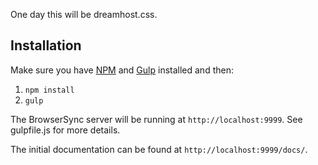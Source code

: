 One day this will be dreamhost.css.

## Installation
Make sure you have [NPM](http://blog.npmjs.org/post/85484771375/how-to-install-npm) and [Gulp](https://github.com/gulpjs/gulp/blob/master/docs/getting-started.md) installed and then:

1. `npm install`
2. `gulp`

The BrowserSync server will be running at `http://localhost:9999`. See gulpfile.js for more details.

The initial documentation can be found at `http://localhost:9999/docs/`.
